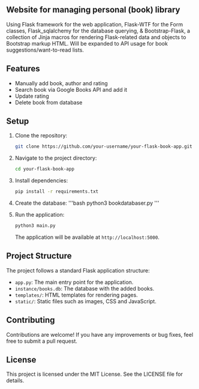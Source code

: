 ## Website for managing personal (book) library
Using Flask framework for the web application, Flask-WTF for the Form classes, Flask_sqlalchemy for the database querying,
& Bootstrap-Flask, a collection of Jinja macros for rendering Flask-related data and objects to Bootstrap markup HTML.
Will be expanded to API usage for book suggestions/want-to-read lists.

## Features
  - Manually add book, author and rating
  - Search book via Google Books API and add it
  - Update rating
  - Delete book from database

## Setup
1. Clone the repository:

    ```bash
    git clone https://github.com/your-username/your-flask-book-app.git
    ```

2. Navigate to the project directory:

    ```bash
    cd your-flask-book-app
    ```

3. Install dependencies:

    ```bash
    pip install -r requirements.txt
    ```

4. Create the database:
    '''bash
    python3 bookdatabaser.py
    '''

5. Run the application:

    ```bash
    python3 main.py
    ```

    The application will be available at `http://localhost:5000`.

## Project Structure

The project follows a standard Flask application structure:

- `app.py`: The main entry point for the application.
- `instance/books.db`: The database with the added books.
- `templates/`: HTML templates for rendering pages.
- `static/`: Static files such as images, CSS and JavaScript.

## Contributing
Contributions are welcome! If you have any improvements or bug fixes, feel free to submit a pull request.

## License
This project is licensed under the MIT License. See the LICENSE file for details.

